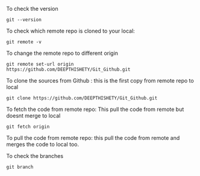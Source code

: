To check the version

    git --version

To check which remote repo is cloned to your local:

    git remote -v

To change the remote repo to different origin

    git remote set-url origin https://github.com/DEEPTHISHETY/Git_Github.git

To clone the sources from Github : this is the first copy from remote repo to local 

    git clone https://github.com/DEEPTHISHETY/Git_Github.git

To fetch the code from remote repo: This pull the code from remote but doesnt merge to local

    git fetch origin

To pull the code from remote repo:  this pull the code from remote and merges the code to local too.

To check the branches

    git branch

